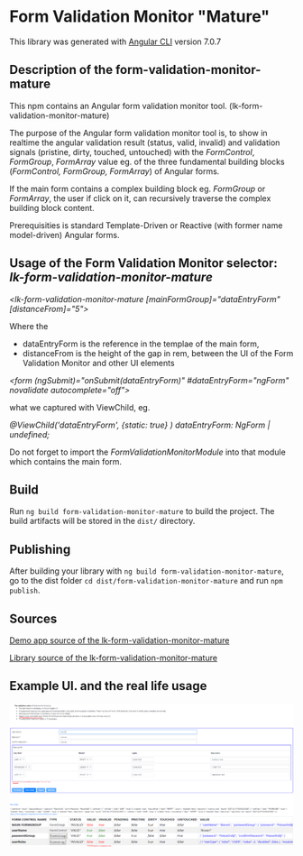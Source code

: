 # Form Validation Monitor "Mature"

This library was generated with [Angular CLI](https://github.com/angular/angular-cli) version 7.0.7

## Description of the form-validation-monitor-mature

This npm contains an Angular form validation monitor tool. (lk-form-validation-monitor-mature)

The purpose of the Angular form validation monitor tool is, to show in realtime the angular validation result (status, valid, invalid) and validation signals (pristine, dirty, touched, untouched) with the _FormControl_, _FormGroup_, _FormArray_ value eg. of the three fundamental building blocks (_FormControl, FormGroup, FormArray_) of Angular forms. 

If the main form contains a complex building block eg. _FormGroup_ or _FormArray_, the user if click on it, can recursively traverse the complex building block content. 

Prerequisities is standard Template-Driven or Reactive (with former name model-driven) Angular forms.

## Usage of the  Form Validation Monitor selector: _lk-form-validation-monitor-mature_

_<lk-form-validation-monitor-mature [mainFormGroup]="dataEntryForm" [distanceFrom]="5"></lk-form-validation-monitor-mature>_

Where the 

- dataEntryForm is the reference in the templae of the main form, 
- distanceFrom is the height of the gap in rem, between the UI of the Form Validation Monitor and other UI elements

_<form (ngSubmit)="onSubmit(dataEntryForm)" #dataEntryForm="ngForm" novalidate autocomplete="off">_

what we captured with ViewChild, eg.

_@ViewChild('dataEntryForm', {static: true} ) dataEntryForm: NgForm | undefined;_

Do not forget to import the _FormValidationMonitorModule_ into that module which contains the main form.

## Build

Run `ng build form-validation-monitor-mature` to build the project. The build artifacts will be stored in the `dist/` directory.

## Publishing

After building your library with `ng build form-validation-monitor-mature`, go to the dist folder `cd dist/form-validation-monitor-mature` and run `npm publish`.

## Sources

[Demo app source of the lk-form-validation-monitor-mature](https://github.com/lkovari/lk-lib-mature/tree/main/projects/form-validation-monitor-mature-example) 

[Library source of the  lk-form-validation-monitor-mature](https://github.com/lkovari/lk-lib-mature/tree/main/projects/form-validation-monitor-mature)

## Example UI. and the real life usage

![Example UI](https://github.com/lkovari/KLHome/blob/master/src/assets/images/Example-Of-the-lk-form-validation-monitor.png)

